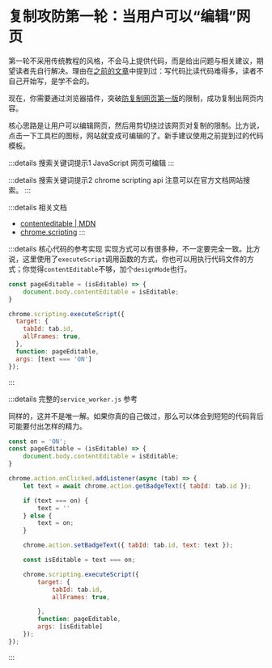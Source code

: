 # 复制攻防第一轮：当用户可以“编辑”网页

第一轮不采用传统教程的风格，不会马上提供代码，而是给出问题与相关建议，期望读者先自行解决。理由在[之前的文章](./template#ReadVsWrite)中提到过：写代码比读代码难得多，读者不自己开始写，是学不会的。

现在，你需要通过浏览器插件，突破[防复制网页第一版](https://www.gantrol.com/software/WE/test/copy/version1)的限制，成功复制出网页内容。

核心思路是让用户可以编辑网页，然后用剪切绕过该网页对复制的限制。比方说，点击一下工具栏的图标，网站就变成可编辑的了。新手建议使用之前提到过的代码模板。

:::details 搜索关键词提示1
JavaScript 网页可编辑
:::

:::details 搜索关键词提示2
chrome scripting api
注意可以在官方文档网站搜索。
:::

:::details 相关文档
- [contenteditable | MDN](https://developer.mozilla.org/zh-CN/docs/Web/HTML/Global_attributes/contenteditable)
- [chrome.scripting](https://developer.chrome.com/docs/extensions/reference/api/scripting?hl=zh-cn)
:::

:::details 核心代码的参考实现
实现方式可以有很多种，不一定要完全一致。比方说，这里使用了`executeScript`调用函数的方式，你也可以用执行代码文件的方式；你觉得`contentEditable`不够，加个`designMode`也行。

```js
const pageEditable = (isEditable) => {
    document.body.contentEditable = isEditable;
}

chrome.scripting.executeScript({
  target: {
    tabId: tab.id,
    allFrames: true,
  },
  function: pageEditable,
  args: [text === 'ON']
});
```
:::

:::details 完整的`service_worker.js` 参考

同样的，这并不是唯一解。如果你真的自己做过，那么可以体会到短短的代码背后可能要付出怎样的精力。

```js
const on = 'ON';
const pageEditable = (isEditable) => {
    document.body.contentEditable = isEditable;
}

chrome.action.onClicked.addListener(async (tab) => {
    let text = await chrome.action.getBadgeText({ tabId: tab.id });

    if (text === on) {
        text = ''
    } else {
        text = on;
    }

    chrome.action.setBadgeText({ tabId: tab.id, text: text });

    const isEditable = text === on;

    chrome.scripting.executeScript({
        target: {
            tabId: tab.id,
            allFrames: true,

        },
        function: pageEditable,
        args: [isEditable]
    });
});

```

:::
